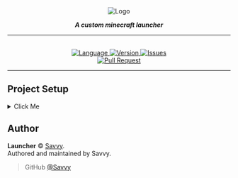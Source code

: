 <div align="center">

<img src="https://i.imgur.com/FBhdHKk.png" align="center" alt="Logo">
<br>

<strong> <i>A custom minecraft launcher </i> </strong>

<hr>

<br>
<a href="https://github.com/valiantdnd/Launcher">
    <img src="https://img.shields.io/github/languages/top/valiantdnd/Launcher.svg?color=%237382f7&style=for-the-badge" alt="Language">
</a>

<a href="https://github.com/valiantdnd/Launcher">
    <img src="https://img.shields.io/github/package-json/v/valiantdnd/Launcher.svg?colorB=Orange&style=for-the-badge" alt="Version">
</a>

<a href="https://github.com/valiantdnd/Launcher/issues">
    <img src="https://img.shields.io/github/issues/valiantdnd/Launcher.svg?style=for-the-badge&colorB=37f149" alt="Issues">
</a>

<br>

<a href="https://github.com/valiantdnd/Launcher/pulls">
    <img src="https://img.shields.io/github/issues-pr/valiantdnd/Launcher.svg?style=for-the-badge&colorB=37f149" alt="Pull Request">
</a>
<hr>
</div>


## Project Setup
<details> <summary> Click Me</summary>

### Install the dependencies
```
npm install
```

### Compiles and hot-reloads for development
```
npm run serve
```

### Compiles and minifies for production
```
npm run build
```

### Run your tests
```
npm run test
```

### Lints and fixes files
```
npm run lint
```

### Customize configuration

See [Configuration Reference](https://cli.vuejs.org/config/).

</details>

## Author

**Launcher** © [Savvy](https://github.com/Savvy).  
Authored and maintained by Savvy.

> GitHub [@Savvy](https://github.com/Savvy)
